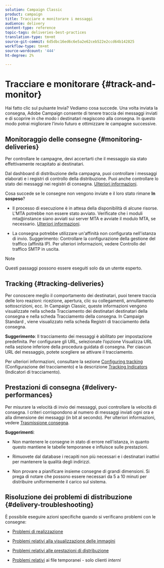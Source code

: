 ```yaml
---
solution: Campaign Classic
product: campaign
title: Tracciare e monitorare i messaggi
audience: delivery
content-type: reference
topic-tags: deliveries-best-practices
translation-type: tm+mt
source-git-commit: 6d5dbc16ed6c6e5a2e62ceb522e2ccd64b142825
workflow-type: tm+mt
source-wordcount: '444'
ht-degree: 2%

---
```



# Tracciare e monitorare {#track-and-monitor}

Hai fatto clic sul pulsante Invia? Vediamo cosa succede. Una volta inviata la consegna,  Adobe Campaign consente di tenere traccia dei messaggi inviati e di scoprire in che modo i destinatari reagiscono alla consegna. In questo modo potrai migliorare l’invio futuro e ottimizzare le campagne successive.

## Monitoraggio delle consegne {#monitoring-deliveries}

Per controllare le campagne, devi accertarti che il messaggio sia stato effettivamente recapitato ai destinatari.

Dal dashboard di distribuzione della campagna, puoi controllare i messaggi elaborati e i registri di controllo della distribuzione.
Puoi anche controllare lo stato dei messaggi nei registri di consegna. [Ulteriori informazioni](../../delivery/using/about-delivery-monitoring.md).

Cosa succede se le consegne non vengono inviate e il loro stato rimane **In sospeso**?

* Il processo di esecuzione è in attesa della disponibilità di alcune risorse. L&#39;MTA potrebbe non essere stato avviato.
Verificate che i moduli mta@instance siano avviati sui server MTA e avviate il modulo MTA, se necessario. [Ulteriori informazioni](../../production/using/administration.md).

* La consegna potrebbe utilizzare un&#39;affinità non configurata nell&#39;istanza di invio.
Suggerimento: Controllare la configurazione della gestione del traffico (affinità IP). Per ulteriori informazioni, vedere Controllo del traffico SMTP in uscita.

>[!NOTE]
>
>Questi passaggi possono essere eseguiti solo da un utente esperto.

## Tracking {#tracking-deliveries}

Per conoscere meglio il comportamento dei destinatari, puoi tenere traccia delle loro reazioni: ricezione, apertura, clic su collegamenti, annullamento sottoscrizioni, ecc. In Campaign Classic, queste informazioni vengono visualizzate nella scheda Tracciamento dei destinatari destinatari della consegna e nella scheda Tracciamento della consegna. In Campaign Standard , viene visualizzato nella scheda Registri di tracciamento della consegna.

**Suggerimento**: Il tracciamento dei messaggi è abilitato per impostazione predefinita. Per configurare gli URL, selezionate l’opzione Visualizza URL nella sezione inferiore della procedura guidata di consegna. Per ciascun URL del messaggio, potete scegliere se attivare il tracciamento.

Per ulteriori informazioni, consultare la sezione [Configuring tracking](../../delivery/using/how-to-configure-tracked-links.md) (Configurazione del tracciamento) e la descrizione [Tracking Indicators](../../reporting/using/delivery-reports.md#tracking-indicators) (Indicatori di tracciamento).

## Prestazioni di consegna {#delivery-performances}

Per misurare la velocità di invio dei messaggi, puoi controllare la velocità di consegna. I criteri corrispondono al numero di messaggi inviati ogni ora e alla dimensione dei messaggi (in bit al secondo). Per ulteriori informazioni, vedere [Trasmissione consegna](../../reporting/using/global-reports.md#delivery-throughput).

**Suggerimenti**:

* Non mantenere le consegne in stato di errore nell&#39;istanza, in quanto questo mantiene le tabelle temporanee e influisce sulle prestazioni.

* Rimuovete dal database i recapiti non più necessari e i destinatari inattivi per mantenere la qualità degli indirizzi.

* Non provare a pianificare insieme consegne di grandi dimensioni. Si prega di notare che possono essere necessari da 5 a 10 minuti per distribuire uniformemente il carico sul sistema.

## Risoluzione dei problemi di distribuzione {#delivery-troubleshooting}

È possibile eseguire azioni specifiche quando si verificano problemi con le consegne:

* [Problemi di realizzazione](../../production/using/performance-and-throughput-issues.md#deliverability_issues)

* [Problemi relativi alla visualizzazione delle immagini](../../production/using/image-display-issues.md)

* [Problemi relativi alle prestazioni di distribuzione](../../delivery/using/delivery-performances.md)

* [Problemi relativi](../../production/using/temporary-files.md)  ai file temporanei - solo clienti  *interni*
